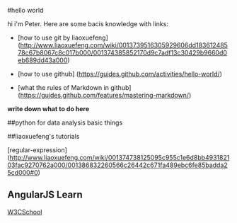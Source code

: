 #hello world

hi i'm Peter.
Here are some bacis knowledge with links:
* [how to use git by liaoxuefeng] (http://www.liaoxuefeng.com/wiki/0013739516305929606dd18361248578c67b8067c8c017b000/001374385852170d9c7adf13c30429b9660d0eb689dd43a000)

* [how to use github] (https://guides.github.com/activities/hello-world/)

* [what the rules of Markdown in github] (https://guides.github.com/features/mastering-markdown/)

**write down what to do here**

##python for data analysis
  basic things

##liaoxuefeng's tutorials

[regular-expression] (http://www.liaoxuefeng.com/wiki/001374738125095c955c1e6d8bb493182103fac9270762a000/001386832260566c26442c671fa489ebc6fe85badda25cd000#0)

## AngularJS Learn
[W3CSchool](http://www.w3cschool.cn/angularjs/angularjs-controllers.html)

